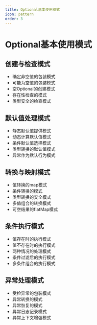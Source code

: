 ```yaml
---
title: Optional基本使用模式
icon: pattern
order: 3
---
```


# Optional基本使用模式

## 创建与检查模式

- 确定非空值的包装模式
- 可能为空值的包装模式
- 空Optional的创建模式
- 存在性检查的模式
- 类型安全的检查模式

## 默认值处理模式

- 静态默认值提供模式
- 动态计算默认值模式
- 条件默认值选择模式
- 类型转换的默认值模式
- 异常作为默认行为模式

## 转换与映射模式

- 值转换的map模式
- 条件转换的模式
- 类型转换的安全模式
- 多值组合的转换模式
- 可空结果的flatMap模式

## 条件执行模式

- 值存在时的执行模式
- 值不存在时的执行模式
- 两种情况的处理模式
- 条件过滤后的执行模式
- 多条件组合的执行模式

## 异常处理模式

- 受检异常的包装模式
- 异常转换的模式
- 异常恢复的模式
- 异常日志记录模式
- 异常上下文增强模式
